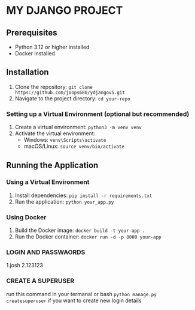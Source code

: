 # MY DJANGO PROJECT
## Prerequisites
- Python 3.12 or higher installed
- Docker installed

## Installation
1. Clone the repository: `git clone https://github.com/joops680/ydjangov5.git`
2. Navigate to the project directory: `cd your-repo`

### Setting up a Virtual Environment (optional but recommended)
1. Create a virtual environment: `python3 -m venv venv`
2. Activate the virtual environment:
   - Windows: `venv\Scripts\activate`
   - macOS/Linux: `source venv/bin/activate`

## Running the Application
### Using a Virtual Environment
1. Install dependencies: `pip install -r requirements.txt`
2. Run the application: `python your_app.py`

### Using Docker
1. Build the Docker image: `docker build -t your-app .`
2. Run the Docker container: `docker run -d -p 8000 your-app`

### LOGIN AND PASSWAORDS
1.josh
2.123123

### CREATE A SUPERUSER
run this command in your termanal or bash `python manage.py createsuperuser` if you want to create new login details 

